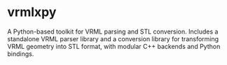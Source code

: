 # vrmlxpy
A Python-based toolkit for VRML parsing and STL conversion. Includes a standalone VRML parser library and a conversion library for transforming VRML geometry into STL format, with modular C++ backends and Python bindings.
